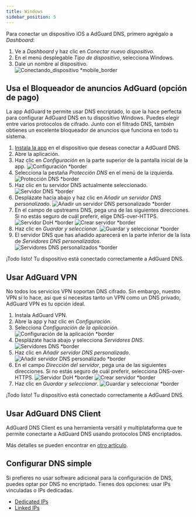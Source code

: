 ```yaml
---
title: Windows
sidebar_position: 5
---
```


Para conectar un dispositivo iOS a AdGuard DNS, primero agrégalo a _Dashboard_:

1. Ve a _Dashboard_ y haz clic en _Conectar nuevo dispositivo_.
2. En el menú desplegable _Tipo de dispositivo_, selecciona Windows.
3. Dale un nombre al dispositivo.
    ![Conectando_dispositivo \*mobile_border](https://cdn.adtidy.org/content/kb/dns/private/new_dns/connect/windows_ab/choose_windows.png)

## Usa el Bloqueador de anuncios AdGuard (opción de pago)

La app AdGuard te permite usar DNS encriptado, lo que la hace perfecta para configurar AdGuard DNS en tu dispositivo Windows. Puedes elegir entre varios protocolos de cifrado. Junto con el filtrado DNS, también obtienes un excelente bloqueador de anuncios que funciona en todo tu sistema.

1. [Instala la app](https://adguard.com/adguard-windows/overview.html) en el dispositivo que deseas conectar a AdGuard DNS.
2. Abre la aplicación.
3. Haz clic en _Configuración_ en la parte superior de la pantalla inicial de la app.
    ![Configuración \*border](https://cdn.adtidy.org/content/kb/dns/private/new_dns/connect/windows_ab/windows_step3.png)
4. Selecciona la pestaña _Protección DNS_ en el menú de la izquierda.
    ![Protección DNS \*border](https://cdn.adtidy.org/content/kb/dns/private/new_dns/connect/windows_ab/windows_step4.png)
5. Haz clic en tu servidor DNS actualmente seleccionado.
    ![Servidor DNS \*border](https://cdn.adtidy.org/content/kb/dns/private/new_dns/connect/windows_ab/windows_step5.png)
6. Desplázate hacia abajo y haz clic en _Añadir un servidor DNS personalizado_.
    ![Añadir un servidor DNS personalizado \*border](https://cdn.adtidy.org/content/kb/dns/private/new_dns/connect/windows_ab/windows_step6.png)
7. En el campo de upstreams DNS, pega una de las siguientes direcciones. Si no estás seguro de cuál preferir, elige DNS-over-HTTPS.
    ![Servidor DoH \*border](https://cdn.adtidy.org/content/kb/dns/private/new_dns/connect/windows_ab/windows_step7_1.png)
    ![Crear servidor \*border](https://cdn.adtidy.org/content/kb/dns/private/new_dns/connect/windows_ab/windows_step7_2.png)
8. Haz clic en _Guardar y seleccionar_.
    ![Guardar y seleccionar \*border](https://cdn.adtidy.org/content/kb/dns/private/new_dns/connect/windows_ab/windows_step8.png)
9. El servidor DNS que has añadido aparecerá en la parte inferior de la lista de _Servidores DNS personalizados_.
    ![Servidores DNS personalizados \*border](https://cdn.adtidy.org/content/kb/dns/private/new_dns/connect/windows_ab/windows_step9.png)

¡Todo listo! Tu dispositivo está conectado correctamente a AdGuard DNS.

## Usar AdGuard VPN

No todos los servicios VPN soportan DNS cifrado. Sin embargo, nuestro VPN sí lo hace, así que si necesitas tanto un VPN como un DNS privado, AdGuard VPN es tu opción ideal.

1. Instala AdGuard VPN.
2. Abre la app y haz clic en _Configuración_.
3. Selecciona _Configuración de la aplicación_.
    ![Configuración de la aplicación \*border](https://cdn.adtidy.org/content/kb/dns/private/new_dns/connect/windows_vpn/windows_step4.png)
4. Desplázate hacia abajo y selecciona _Servidores DNS_.
    ![Servidores DNS \*border](https://cdn.adtidy.org/content/kb/dns/private/new_dns/connect/windows_vpn/windows_step5.png)
5. Haz clic en _Añadir servidor DNS personalizado_.
    ![Añadir servidor DNS personalizado \*border](https://cdn.adtidy.org/content/kb/dns/private/new_dns/connect/windows_vpn/windows_step6.png)
6. En el campo _Dirección del servidor_, pega una de las siguientes direcciones. Si no estás seguro de cuál preferir, selecciona DNS-over-HTTPS.
    ![Servidor DoH \*border](https://cdn.adtidy.org/content/kb/dns/private/new_dns/connect/windows_vpn/windows_step7_1.png)
    ![Crear servidor \*border](https://cdn.adtidy.org/content/kb/dns/private/new_dns/connect/windows_vpn/windows_step7_2.png)
7. Haz clic en _Guardar y seleccionar_.
    ![Guardar y seleccionar \*border](https://cdn.adtidy.org/content/kb/dns/private/new_dns/connect/windows_vpn/windows_step8.png)

¡Todo listo! Tu dispositivo está conectado correctamente a AdGuard DNS.

## Usar AdGuard DNS Client

AdGuard DNS Client es una herramienta versátil y multiplataforma que te permite conectarte a AdGuard DNS usando protocolos DNS encriptados.

Más detalles se pueden encontrar en [otro artículo](/dns-client/overview/).

## Configurar DNS simple

Si prefieres no usar software adicional para la configuración de DNS, puedes optar por DNS no encriptado. Tienes dos opciones: usar IPs vinculadas o IPs dedicadas.

- [Dedicated IPs](/private-dns/connect-devices/other-options/dedicated-ip.md)
- [Linked IPs](/private-dns/connect-devices/other-options/linked-ip.md)
